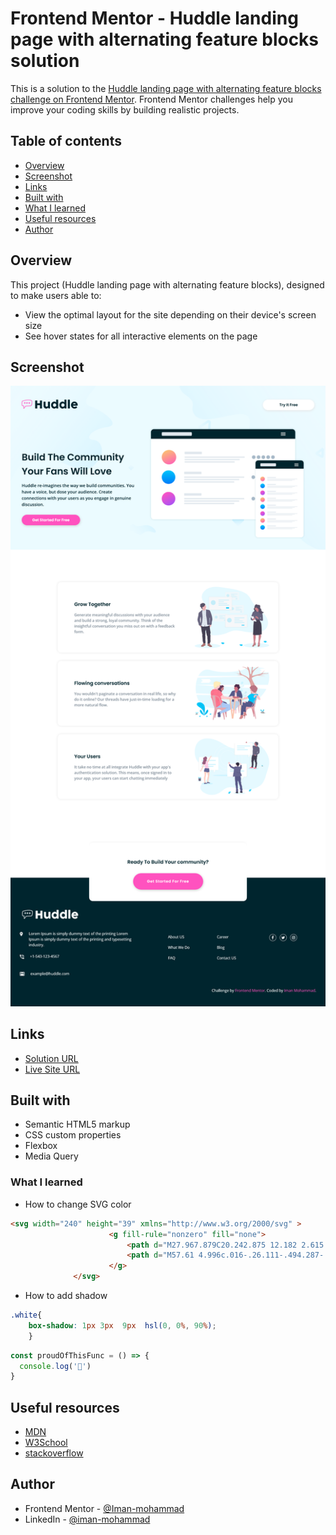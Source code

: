 # Frontend Mentor - Huddle landing page with alternating feature blocks solution

This is a solution to the [Huddle landing page with alternating feature blocks challenge on Frontend Mentor](https://www.frontendmentor.io/challenges/huddle-landing-page-with-alternating-feature-blocks-5ca5f5981e82137ec91a5100). Frontend Mentor challenges help you improve your coding skills by building realistic projects. 


## Table of contents

- [Overview](#overview)
- [Screenshot](#screenshot)
- [Links](#links)
- [Built with](#built-with)
- [What I learned](#what-i-learned)
- [Useful resources](#useful-resources)
- [Author](#author)

## Overview
This project (Huddle landing page with alternating feature blocks), designed to make users able to:

- View the optimal layout for the site depending on their device's screen size
- See hover states for all interactive elements on the page


## Screenshot
<img src="Screenshot Huddle landing page.png">

## Links

- [Solution URL](https://github.com/Iman-mohammad/huddle-landing-page.github.io)
- [Live Site URL](https://iman-mohammad.github.io/huddle-landing-page.github.io/)

## Built with

- Semantic HTML5 markup
- CSS custom properties
- Flexbox
- Media Query

### What I learned
- How to change SVG color 
```html
<svg width="240" height="39" xmlns="http://www.w3.org/2000/svg" >
                      <g fill-rule="nonzero" fill="none">
                          <path d="M27.967.879C20.242.875 12.182 2.615 4.047 4.872c-1.033.208-2.041.884-2.574 1.72C.983 7.38.805 8.171.652 9c-.79 4.428-.694 8.776-.53 13.594.036 1.103.2 2.41.715 3.205.538.803 1.46 1.313 2.561 1.48a95.99 95.99 0 0 0 4.232.525l-.312 8.698c-.048.692.29 1.267.71 1.598.376.286.795.413 1.225.445.86.065 1.869-.303 2.37-1.257 2.195-4.224 3.572-6.089 6.317-8.895 7.158.176 13.407-.222 20.482-.745 2.501-.065 4.218-2.11 4.672-3.743 1.357-4.232 1.568-9.456 1.712-14.737.061-2.093-.665-4.148-1.95-5.234-1.222-.991-2.702-1.35-4.058-1.718C35.031 1.363 31.263.905 27.967.879zm10.29 3.31c1.358.369 2.555.724 3.31 1.337 1.26 1.339 1.218 2.23 1.2 3.675-.142 5.122-.388 10.093-1.544 13.86-.498 1.405-1.366 2.405-3.006 2.556-7.208.533-13.462.945-20.707.739a1.032 1.032 0 0 0-.763.302c-3.044 3.074-4.601 5.21-6.921 9.676-.054.102-.171.164-.315.175-.097-.005-.136-.08-.142-.148l.314-9.432c.019-.509-.401-.995-.907-1.05a95.48 95.48 0 0 1-5.06-.62c-.726-.111-.994-.31-1.193-.606-.346-.825-.338-1.335-.365-2.128-.162-4.775-.242-8.948.491-13.1.068-.614.298-1.242.542-1.767.404-.632 1.023-.725 1.644-.897 7.956-2.197 15.74-3.84 23.068-3.845 3.592.13 7.364.49 10.354 1.273zm-27.479 8.09c-1.096 1.313-.987 3.096-.14 4.29.442.625 1.132 1.128 1.972 1.242 1.091.09 1.783-.352 2.53-.86 1.353-1.176 1.49-3.228.461-4.71-.524-.755-1.362-1.208-2.218-1.24-1.172.012-1.968.535-2.605 1.277zm11.856-1.072c-1.092.035-1.975.791-2.514 1.607-.617.933-.977 2.101-.478 3.246.96 2.203 4.277 2.176 5.6-.063.61-1.032.454-2.205 0-3.056-.452-.85-1.136-1.543-2.131-1.702a2.494 2.494 0 0 0-.477-.032zm9.625.207c-.34-.008-.69.024-1.018.111-1.312.35-2.429 1.704-2.26 3.437.086.872.487 1.722 1.21 2.308.723.585 1.773.847 2.88.62 1.272-.26 2.06-1.285 2.323-2.275.263-.99.197-1.999-.414-2.817a3.47 3.47 0 0 0-2.72-1.384zm-18.965 1.623c.245.002.438.08.637.366.445.642.321 1.615-.128 2.005-.447.39-.726.424-.922.398-.196-.027-.395-.162-.573-.414-.34-.48-.44-1.256.007-1.81.238-.316.675-.513.98-.545zm9.483.223c.038.006.464.253.668.636.204.383.242.739.048 1.066-.577.976-1.804.712-1.99.287-.07-.162-.017-.813.32-1.32.335-.509.757-.7.954-.67zm10.564.748c.062.083.213.64.096 1.082-.118.442-.31.715-.78.811-.602.124-.94 0-1.193-.207-.254-.205-.425-.552-.462-.923-.09-.92.24-1.133.764-1.273.61-.15 1.3.112 1.575.51z" fill="#ffff"/>
                          <path d="M57.61 4.996c.016-.26.111-.494.287-.701a.875.875 0 0 1 .701-.31h6.826c.23 0 .467.096.712.287a.883.883 0 0 1 .368.724v10.893h11.421V4.996c0-.276.096-.513.287-.712.192-.2.44-.3.747-.3h6.734c.306 0 .574.077.804.23.23.154.345.399.345.736V37.1c0 .337-.1.59-.3.758-.198.169-.459.253-.78.253h-6.803c-.306 0-.555-.084-.747-.253-.191-.168-.287-.42-.287-.758V24.047H66.504V37.1c0 .322-.104.57-.31.747-.207.176-.487.264-.84.264h-6.756c-.643 0-.972-.299-.988-.896V4.996zm62.875 32.725c-.199.168-.41.275-.632.321a3.123 3.123 0 0 1-.631.07h-3.47c-.276 0-.514-.05-.713-.15-.2-.1-.368-.234-.506-.402a2.384 2.384 0 0 1-.344-.575 4.884 4.884 0 0 1-.23-.666l-.712-2.942c-.23.475-.563 1.015-1 1.62a8.495 8.495 0 0 1-1.666 1.7c-.674.53-1.479.974-2.413 1.334-.935.36-2.007.54-3.218.54-1.746 0-3.332-.337-4.757-1.011a10.904 10.904 0 0 1-3.642-2.758c-1.003-1.164-1.781-2.524-2.332-4.08-.552-1.554-.828-3.213-.828-4.974V10.695c0-.582.127-1.022.38-1.321.252-.299.654-.448 1.206-.448h5.308c.66 0 1.111.11 1.356.333.245.222.368.655.368 1.298v14.96c0 .66.15 1.284.448 1.874.299.59.693 1.11 1.184 1.562.49.452 1.045.809 1.666 1.069.62.26 1.252.39 1.896.39.551 0 1.122-.13 1.712-.39a6.361 6.361 0 0 0 1.631-1.046c.498-.436.908-.95 1.23-1.54.322-.59.482-1.214.482-1.872V10.626c0-.26.05-.52.15-.781.1-.26.249-.46.448-.598.199-.122.387-.206.563-.252.176-.046.38-.07.609-.07h5.194c.658 0 1.133.162 1.424.483.291.322.437.751.437 1.287v25.716c0 .29-.065.559-.195.804s-.31.437-.54.574l.137-.068zm26.681-3.172c-.414.414-.87.858-1.367 1.333-.498.475-1.046.92-1.643 1.333a9.3 9.3 0 0 1-1.93 1.023 6.097 6.097 0 0 1-2.23.402c-2.083 0-4.002-.39-5.757-1.172a13.777 13.777 0 0 1-4.527-3.206c-1.264-1.356-2.252-2.953-2.964-4.792-.713-1.838-1.069-3.814-1.069-5.929 0-2.13.356-4.11 1.069-5.94.712-1.83 1.7-3.424 2.964-4.78a13.635 13.635 0 0 1 4.527-3.194c1.755-.774 3.674-1.161 5.757-1.161.843 0 1.613.123 2.31.368a8.51 8.51 0 0 1 1.907.942c.575.383 1.103.816 1.586 1.298.482.483.938.954 1.367 1.414V1.985c0-.49.15-.903.448-1.24.299-.338.747-.506 1.345-.506h5.17c.2 0 .41.042.632.126.222.085.425.203.61.357.183.153.332.337.447.551.115.215.173.452.173.712v34.357c0 1.18-.62 1.77-1.862 1.77h-4.504c-.306 0-.544-.04-.712-.116a1.13 1.13 0 0 1-.426-.333 2.319 2.319 0 0 1-.31-.551 17.13 17.13 0 0 0-.344-.77l-.667-1.793zm-13.214-11.008a8.39 8.39 0 0 0 .471 2.839c.314.88.762 1.643 1.345 2.286a6.384 6.384 0 0 0 2.102 1.528c.82.376 1.728.563 2.724.563.98 0 1.903-.176 2.769-.528a7.058 7.058 0 0 0 2.263-1.46 7.256 7.256 0 0 0 1.552-2.194c.39-.843.609-1.747.655-2.712v-.322a7.26 7.26 0 0 0-.552-2.803 7.427 7.427 0 0 0-1.528-2.344 7.242 7.242 0 0 0-2.298-1.597 6.977 6.977 0 0 0-2.861-.586c-.996 0-1.904.195-2.724.586-.82.39-1.52.923-2.102 1.597a7.236 7.236 0 0 0-1.345 2.344 8.35 8.35 0 0 0-.47 2.803zm48.72 11.008c-.414.414-.87.858-1.368 1.333-.498.475-1.046.92-1.643 1.333a9.3 9.3 0 0 1-1.93 1.023 6.097 6.097 0 0 1-2.23.402c-2.083 0-4.002-.39-5.756-1.172a13.777 13.777 0 0 1-4.528-3.206c-1.263-1.356-2.252-2.953-2.964-4.792-.712-1.838-1.069-3.814-1.069-5.929 0-2.13.357-4.11 1.069-5.94s1.7-3.424 2.964-4.78a13.635 13.635 0 0 1 4.528-3.194c1.754-.774 3.673-1.161 5.756-1.161.843 0 1.613.123 2.31.368a8.51 8.51 0 0 1 1.907.942c.575.383 1.103.816 1.586 1.298.483.483.938.954 1.367 1.414V1.985c0-.49.15-.903.448-1.24.3-.338.747-.506 1.345-.506h5.17c.2 0 .41.042.632.126.223.085.426.203.61.357.183.153.333.337.448.551.114.215.172.452.172.712v34.357c0 1.18-.62 1.77-1.862 1.77h-4.504c-.306 0-.544-.04-.712-.116a1.13 1.13 0 0 1-.425-.333 2.319 2.319 0 0 1-.31-.551 17.13 17.13 0 0 0-.345-.77l-.667-1.793zm-13.215-11.008a8.39 8.39 0 0 0 .471 2.839c.315.88.763 1.643 1.345 2.286a6.384 6.384 0 0 0 2.103 1.528c.82.376 1.727.563 2.723.563.98 0 1.903-.176 2.769-.528a7.058 7.058 0 0 0 2.264-1.46 7.256 7.256 0 0 0 1.55-2.194c.391-.843.61-1.747.656-2.712v-.322a7.26 7.26 0 0 0-.552-2.803 7.427 7.427 0 0 0-1.528-2.344 7.242 7.242 0 0 0-2.298-1.597 6.977 6.977 0 0 0-2.861-.586c-.996 0-1.904.195-2.723.586-.82.39-1.521.923-2.103 1.597a7.236 7.236 0 0 0-1.345 2.344 8.35 8.35 0 0 0-.47 2.803zM197.61 2.008c0-.49.122-.903.367-1.24.246-.338.667-.506 1.264-.506h5.63c.154 0 .315.042.483.126a1.7 1.7 0 0 1 .471.357c.146.153.268.337.368.551.1.215.15.452.15.712v34.334c0 .582-.165 1.022-.495 1.321-.329.299-.754.448-1.275.448h-5.332c-.597 0-1.018-.15-1.264-.448-.245-.299-.367-.74-.367-1.321V2.008zm38.7 32.61a15.31 15.31 0 0 1-4.55 2.907 13.87 13.87 0 0 1-5.355 1.046c-2.1 0-4.083-.383-5.952-1.15a15.494 15.494 0 0 1-4.918-3.182 15.273 15.273 0 0 1-3.355-4.792c-.828-1.838-1.241-3.837-1.241-5.998 0-1.348.164-2.654.494-3.918a15.45 15.45 0 0 1 1.402-3.55 15.055 15.055 0 0 1 2.206-3.045 13.957 13.957 0 0 1 2.907-2.379 14.327 14.327 0 0 1 3.493-1.54 14.084 14.084 0 0 1 3.975-.551c1.272 0 2.505.169 3.7.506 1.195.337 2.318.812 3.367 1.424 1.05.613 2.01 1.349 2.884 2.207a14.896 14.896 0 0 1 2.252 2.815 13.58 13.58 0 0 1 1.46 3.263c.344 1.157.517 2.348.517 3.573 0 .797-.012 1.448-.035 1.954-.023.505-.142.908-.356 1.206-.215.3-.57.506-1.069.62-.498.116-1.23.173-2.194.173h-16.546c.153.98.463 1.8.93 2.46a5.842 5.842 0 0 0 1.62 1.573c.613.391 1.264.67 1.954.84a8.24 8.24 0 0 0 1.953.252c.552 0 1.118-.058 1.7-.172a12.179 12.179 0 0 0 1.69-.46 9.557 9.557 0 0 0 1.493-.667c.452-.252.816-.517 1.092-.792.245-.2.456-.349.632-.449.176-.1.364-.149.563-.149.2 0 .402.07.61.207a4.8 4.8 0 0 1 .7.597l2.436 2.758c.168.2.276.38.322.54.046.161.069.326.069.494 0 .307-.085.571-.253.793a2.89 2.89 0 0 1-.598.586zm-11.054-19.143c-.598 0-1.176.119-1.735.356a6.547 6.547 0 0 0-1.575.954c-.49.398-.93.85-1.321 1.356a8.315 8.315 0 0 0-.954 1.54h11.743a13.536 13.536 0 0 0-1.045-1.655 7.081 7.081 0 0 0-1.287-1.333 5.558 5.558 0 0 0-1.655-.896c-.62-.215-1.344-.322-2.171-.322z" fill="#ffff"/>
                      </g>
              </svg>
```
- How to add shadow 
```css
.white{
    box-shadow: 1px 3px  9px  hsl(0, 0%, 90%); 
    }
```
```js
const proudOfThisFunc = () => {
  console.log('🎉')
}
```

## Useful resources

- [MDN](htt:ps://developer.mozilla.org/en-US/)
- [W3School](https://www.w3schools.com) 
- [stackoverflow](https://stackoverflow.com)

## Author

- Frontend Mentor - [@Iman-mohammad](https://www.frontendmentor.io/profile/Iman-mohammad)
- LinkedIn - [@iman-mohammad](https://www.linkedin.com/in/iman-mohammad-340017220)

